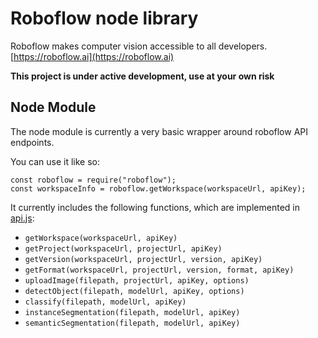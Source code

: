 # Roboflow node library

Roboflow makes computer vision accessible to all developers.
[https://roboflow.ai](https://roboflow.ai)

**This project is under active development, use at your own risk**

## Node Module

The node module is currently a very basic wrapper around roboflow API endpoints.

You can use it like so:

```
const roboflow = require("roboflow");
const workspaceInfo = roboflow.getWorkspace(workspaceUrl, apiKey);
```

It currently includes the following functions, which are implemented in [api.js](api.js):

-   `getWorkspace(workspaceUrl, apiKey)`
-   `getProject(workspaceUrl, projectUrl, apiKey)`
-   `getVersion(workspaceUrl, projectUrl, version, apiKey)`
-   `getFormat(workspaceUrl, projectUrl, version, format, apiKey)`
-   `uploadImage(filepath, projectUrl, apiKey, options)`
-   `detectObject(filepath, modelUrl, apiKey, options)`
-   `classify(filepath, modelUrl, apiKey)`
-   `instanceSegmentation(filepath, modelUrl, apiKey)`
-   `semanticSegmentation(filepath, modelUrl, apiKey)`
